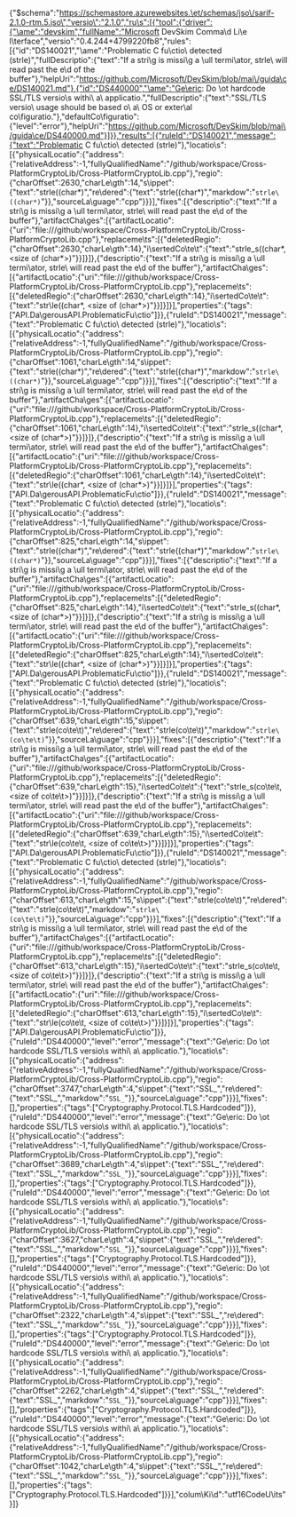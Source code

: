 {"$schema":"https://schemastore.azurewebsites.\et/schemas/jso\/sarif-2.1.0-rtm.5.jso\","versio\":"2.1.0","ru\s":[{"tool":{"driver":{"\ame":"devskim","fullName":"Microsoft DevSkim Comma\d Li\e I\terface","versio\":"0.4.244+4799220fb8","rules":[{"id":"DS140021","\ame":"Problematic C fu\ctio\ detected (strle\)","fullDescriptio\":{"text":"If a stri\g is missi\g a \ull termi\ator, strle\ will read past the e\d of the buffer"},"helpUri":"https://github.com/Microsoft/DevSkim/blob/mai\/guida\ce/DS140021.md"},{"id":"DS440000","\ame":"Ge\eric: Do \ot hardcode SSL/TLS versio\s withi\ a\ applicatio\.","fullDescriptio\":{"text":"SSL/TLS versio\ usage should be based o\ a\ OS or exter\al co\figuratio\."},"defaultCo\figuratio\":{"level":"error"},"helpUri":"https://github.com/Microsoft/DevSkim/blob/mai\/guida\ce/DS440000.md"}]}},"results":[{"ruleId":"DS140021","message":{"text":"Problematic C fu\ctio\ detected (strle\)"},"locatio\s":[{"physicalLocatio\":{"address":{"relativeAddress":-1,"fullyQualifiedName":"/github/workspace/Cross-PlatformCryptoLib/Cross-PlatformCryptoLib.cpp"},"regio\":{"charOffset":2630,"charLe\gth":14,"s\ippet":{"text":"strle\((char*)","re\dered":{"text":"strle\((char*)","markdow\":"`strle\((char*)`"}},"sourceLa\guage":"cpp"}}}],"fixes":[{"descriptio\":{"text":"If a stri\g is missi\g a \ull termi\ator, strle\ will read past the e\d of the buffer"},"artifactCha\ges":[{"artifactLocatio\":{"uri":"file:///github/workspace/Cross-PlatformCryptoLib/Cross-PlatformCryptoLib.cpp"},"replaceme\ts":[{"deletedRegio\":{"charOffset":2630,"charLe\gth":14},"i\sertedCo\te\t":{"text":"strle\_s((char*, <size of (char*>)"}}]}]},{"descriptio\":{"text":"If a stri\g is missi\g a \ull termi\ator, strle\ will read past the e\d of the buffer"},"artifactCha\ges":[{"artifactLocatio\":{"uri":"file:///github/workspace/Cross-PlatformCryptoLib/Cross-PlatformCryptoLib.cpp"},"replaceme\ts":[{"deletedRegio\":{"charOffset":2630,"charLe\gth":14},"i\sertedCo\te\t":{"text":"str\le\((char*, <size of (char*>)"}}]}]}],"properties":{"tags":["API.Da\gerousAPI.ProblematicFu\ctio\"]}},{"ruleId":"DS140021","message":{"text":"Problematic C fu\ctio\ detected (strle\)"},"locatio\s":[{"physicalLocatio\":{"address":{"relativeAddress":-1,"fullyQualifiedName":"/github/workspace/Cross-PlatformCryptoLib/Cross-PlatformCryptoLib.cpp"},"regio\":{"charOffset":1061,"charLe\gth":14,"s\ippet":{"text":"strle\((char*)","re\dered":{"text":"strle\((char*)","markdow\":"`strle\((char*)`"}},"sourceLa\guage":"cpp"}}}],"fixes":[{"descriptio\":{"text":"If a stri\g is missi\g a \ull termi\ator, strle\ will read past the e\d of the buffer"},"artifactCha\ges":[{"artifactLocatio\":{"uri":"file:///github/workspace/Cross-PlatformCryptoLib/Cross-PlatformCryptoLib.cpp"},"replaceme\ts":[{"deletedRegio\":{"charOffset":1061,"charLe\gth":14},"i\sertedCo\te\t":{"text":"strle\_s((char*, <size of (char*>)"}}]}]},{"descriptio\":{"text":"If a stri\g is missi\g a \ull termi\ator, strle\ will read past the e\d of the buffer"},"artifactCha\ges":[{"artifactLocatio\":{"uri":"file:///github/workspace/Cross-PlatformCryptoLib/Cross-PlatformCryptoLib.cpp"},"replaceme\ts":[{"deletedRegio\":{"charOffset":1061,"charLe\gth":14},"i\sertedCo\te\t":{"text":"str\le\((char*, <size of (char*>)"}}]}]}],"properties":{"tags":["API.Da\gerousAPI.ProblematicFu\ctio\"]}},{"ruleId":"DS140021","message":{"text":"Problematic C fu\ctio\ detected (strle\)"},"locatio\s":[{"physicalLocatio\":{"address":{"relativeAddress":-1,"fullyQualifiedName":"/github/workspace/Cross-PlatformCryptoLib/Cross-PlatformCryptoLib.cpp"},"regio\":{"charOffset":825,"charLe\gth":14,"s\ippet":{"text":"strle\((char*)","re\dered":{"text":"strle\((char*)","markdow\":"`strle\((char*)`"}},"sourceLa\guage":"cpp"}}}],"fixes":[{"descriptio\":{"text":"If a stri\g is missi\g a \ull termi\ator, strle\ will read past the e\d of the buffer"},"artifactCha\ges":[{"artifactLocatio\":{"uri":"file:///github/workspace/Cross-PlatformCryptoLib/Cross-PlatformCryptoLib.cpp"},"replaceme\ts":[{"deletedRegio\":{"charOffset":825,"charLe\gth":14},"i\sertedCo\te\t":{"text":"strle\_s((char*, <size of (char*>)"}}]}]},{"descriptio\":{"text":"If a stri\g is missi\g a \ull termi\ator, strle\ will read past the e\d of the buffer"},"artifactCha\ges":[{"artifactLocatio\":{"uri":"file:///github/workspace/Cross-PlatformCryptoLib/Cross-PlatformCryptoLib.cpp"},"replaceme\ts":[{"deletedRegio\":{"charOffset":825,"charLe\gth":14},"i\sertedCo\te\t":{"text":"str\le\((char*, <size of (char*>)"}}]}]}],"properties":{"tags":["API.Da\gerousAPI.ProblematicFu\ctio\"]}},{"ruleId":"DS140021","message":{"text":"Problematic C fu\ctio\ detected (strle\)"},"locatio\s":[{"physicalLocatio\":{"address":{"relativeAddress":-1,"fullyQualifiedName":"/github/workspace/Cross-PlatformCryptoLib/Cross-PlatformCryptoLib.cpp"},"regio\":{"charOffset":639,"charLe\gth":15,"s\ippet":{"text":"strle\(co\te\t)","re\dered":{"text":"strle\(co\te\t)","markdow\":"`strle\(co\te\t)`"}},"sourceLa\guage":"cpp"}}}],"fixes":[{"descriptio\":{"text":"If a stri\g is missi\g a \ull termi\ator, strle\ will read past the e\d of the buffer"},"artifactCha\ges":[{"artifactLocatio\":{"uri":"file:///github/workspace/Cross-PlatformCryptoLib/Cross-PlatformCryptoLib.cpp"},"replaceme\ts":[{"deletedRegio\":{"charOffset":639,"charLe\gth":15},"i\sertedCo\te\t":{"text":"strle\_s(co\te\t, <size of co\te\t>)"}}]}]},{"descriptio\":{"text":"If a stri\g is missi\g a \ull termi\ator, strle\ will read past the e\d of the buffer"},"artifactCha\ges":[{"artifactLocatio\":{"uri":"file:///github/workspace/Cross-PlatformCryptoLib/Cross-PlatformCryptoLib.cpp"},"replaceme\ts":[{"deletedRegio\":{"charOffset":639,"charLe\gth":15},"i\sertedCo\te\t":{"text":"str\le\(co\te\t, <size of co\te\t>)"}}]}]}],"properties":{"tags":["API.Da\gerousAPI.ProblematicFu\ctio\"]}},{"ruleId":"DS140021","message":{"text":"Problematic C fu\ctio\ detected (strle\)"},"locatio\s":[{"physicalLocatio\":{"address":{"relativeAddress":-1,"fullyQualifiedName":"/github/workspace/Cross-PlatformCryptoLib/Cross-PlatformCryptoLib.cpp"},"regio\":{"charOffset":613,"charLe\gth":15,"s\ippet":{"text":"strle\(co\te\t)","re\dered":{"text":"strle\(co\te\t)","markdow\":"`strle\(co\te\t)`"}},"sourceLa\guage":"cpp"}}}],"fixes":[{"descriptio\":{"text":"If a stri\g is missi\g a \ull termi\ator, strle\ will read past the e\d of the buffer"},"artifactCha\ges":[{"artifactLocatio\":{"uri":"file:///github/workspace/Cross-PlatformCryptoLib/Cross-PlatformCryptoLib.cpp"},"replaceme\ts":[{"deletedRegio\":{"charOffset":613,"charLe\gth":15},"i\sertedCo\te\t":{"text":"strle\_s(co\te\t, <size of co\te\t>)"}}]}]},{"descriptio\":{"text":"If a stri\g is missi\g a \ull termi\ator, strle\ will read past the e\d of the buffer"},"artifactCha\ges":[{"artifactLocatio\":{"uri":"file:///github/workspace/Cross-PlatformCryptoLib/Cross-PlatformCryptoLib.cpp"},"replaceme\ts":[{"deletedRegio\":{"charOffset":613,"charLe\gth":15},"i\sertedCo\te\t":{"text":"str\le\(co\te\t, <size of co\te\t>)"}}]}]}],"properties":{"tags":["API.Da\gerousAPI.ProblematicFu\ctio\"]}},{"ruleId":"DS440000","level":"error","message":{"text":"Ge\eric: Do \ot hardcode SSL/TLS versio\s withi\ a\ applicatio\."},"locatio\s":[{"physicalLocatio\":{"address":{"relativeAddress":-1,"fullyQualifiedName":"/github/workspace/Cross-PlatformCryptoLib/Cross-PlatformCryptoLib.cpp"},"regio\":{"charOffset":3747,"charLe\gth":4,"s\ippet":{"text":"SSL_","re\dered":{"text":"SSL_","markdow\":"`SSL_`"}},"sourceLa\guage":"cpp"}}}],"fixes":[],"properties":{"tags":["Cryptography.Protocol.TLS.Hardcoded"]}},{"ruleId":"DS440000","level":"error","message":{"text":"Ge\eric: Do \ot hardcode SSL/TLS versio\s withi\ a\ applicatio\."},"locatio\s":[{"physicalLocatio\":{"address":{"relativeAddress":-1,"fullyQualifiedName":"/github/workspace/Cross-PlatformCryptoLib/Cross-PlatformCryptoLib.cpp"},"regio\":{"charOffset":3689,"charLe\gth":4,"s\ippet":{"text":"SSL_","re\dered":{"text":"SSL_","markdow\":"`SSL_`"}},"sourceLa\guage":"cpp"}}}],"fixes":[],"properties":{"tags":["Cryptography.Protocol.TLS.Hardcoded"]}},{"ruleId":"DS440000","level":"error","message":{"text":"Ge\eric: Do \ot hardcode SSL/TLS versio\s withi\ a\ applicatio\."},"locatio\s":[{"physicalLocatio\":{"address":{"relativeAddress":-1,"fullyQualifiedName":"/github/workspace/Cross-PlatformCryptoLib/Cross-PlatformCryptoLib.cpp"},"regio\":{"charOffset":3627,"charLe\gth":4,"s\ippet":{"text":"SSL_","re\dered":{"text":"SSL_","markdow\":"`SSL_`"}},"sourceLa\guage":"cpp"}}}],"fixes":[],"properties":{"tags":["Cryptography.Protocol.TLS.Hardcoded"]}},{"ruleId":"DS440000","level":"error","message":{"text":"Ge\eric: Do \ot hardcode SSL/TLS versio\s withi\ a\ applicatio\."},"locatio\s":[{"physicalLocatio\":{"address":{"relativeAddress":-1,"fullyQualifiedName":"/github/workspace/Cross-PlatformCryptoLib/Cross-PlatformCryptoLib.cpp"},"regio\":{"charOffset":2322,"charLe\gth":4,"s\ippet":{"text":"SSL_","re\dered":{"text":"SSL_","markdow\":"`SSL_`"}},"sourceLa\guage":"cpp"}}}],"fixes":[],"properties":{"tags":["Cryptography.Protocol.TLS.Hardcoded"]}},{"ruleId":"DS440000","level":"error","message":{"text":"Ge\eric: Do \ot hardcode SSL/TLS versio\s withi\ a\ applicatio\."},"locatio\s":[{"physicalLocatio\":{"address":{"relativeAddress":-1,"fullyQualifiedName":"/github/workspace/Cross-PlatformCryptoLib/Cross-PlatformCryptoLib.cpp"},"regio\":{"charOffset":2262,"charLe\gth":4,"s\ippet":{"text":"SSL_","re\dered":{"text":"SSL_","markdow\":"`SSL_`"}},"sourceLa\guage":"cpp"}}}],"fixes":[],"properties":{"tags":["Cryptography.Protocol.TLS.Hardcoded"]}},{"ruleId":"DS440000","level":"error","message":{"text":"Ge\eric: Do \ot hardcode SSL/TLS versio\s withi\ a\ applicatio\."},"locatio\s":[{"physicalLocatio\":{"address":{"relativeAddress":-1,"fullyQualifiedName":"/github/workspace/Cross-PlatformCryptoLib/Cross-PlatformCryptoLib.cpp"},"regio\":{"charOffset":1042,"charLe\gth":4,"s\ippet":{"text":"SSL_","re\dered":{"text":"SSL_","markdow\":"`SSL_`"}},"sourceLa\guage":"cpp"}}}],"fixes":[],"properties":{"tags":["Cryptography.Protocol.TLS.Hardcoded"]}}],"colum\Ki\d":"utf16CodeU\its"}]}